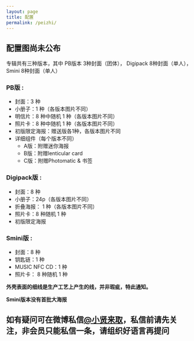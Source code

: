 ```yaml
---
layout: page
title: 配置
permalink: /peizhi/
---
```


## 配置图尚未公布
专辑共有三种版本，其中 PB版本 3种封面（团体）， Digipack 8种封面（单人），Smini 8种封面（单人）

### PB版 : 
- 封面：3 种
- 小册子：1 种（各版本图片不同）
- 明信片：8 种中随机 1 种（各版本图片不同）
- 照片卡：8 种中随机 1 种（各版本图片不同）
- 初版限定海报：赠送版各1种，各版本图片不同
- 详细组件（每个版本不同）
  - A版：附赠迷你海报
  - B版：附赠lenticular card
  - C版：附赠Photomatic & 书签

### Digipack版 :
- 封面：8 种
- 小册子：24p（各版本图片不同）
- 折叠海报： 1 种（各版本图片不同）
- 照片卡：8 种随机 1 种
- 初版限定海报

### Smini版 :
- 封面：8 种
- 钥匙链：1 种
- MUSIC NFC CD：1 种
- 照片卡： 8 种随机 1 种

**外壳表面的细线是生产工艺上产生的线，并非瑕疵，特此通知。**

**Smini版本没有首批大海报**

## 如有疑问可在微博私信[**@小贤来取**](https://weibo.com/u/7440442261)，私信前请先关注，非会员只能私信一条，请组织好语言再提问
